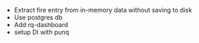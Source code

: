 + Extract fire entry from in-memory data without saving to disk
+ Use postgres db 
+ Add rq-dashboard
+ setup DI with punq